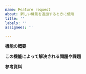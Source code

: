 ```yaml
---
name: Feature request
about: 新しい機能を追加するときに使用
title: ''
labels: ''
assignees: ''

---
```


**機能の概要**


**この機能によって解決される問題や課題**


**参考資料**
